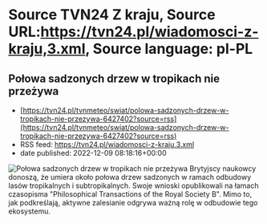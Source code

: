 # Source TVN24 Z kraju, Source URL:https://tvn24.pl/wiadomosci-z-kraju,3.xml, Source language: pl-PL

## Połowa sadzonych drzew w tropikach nie przeżywa
 - [https://tvn24.pl/tvnmeteo/swiat/polowa-sadzonych-drzew-w-tropikach-nie-przezywa-6427402?source=rss](https://tvn24.pl/tvnmeteo/swiat/polowa-sadzonych-drzew-w-tropikach-nie-przezywa-6427402?source=rss)
 - RSS feed: https://tvn24.pl/wiadomosci-z-kraju,3.xml
 - date published: 2022-12-09 08:18:16+00:00

<img alt="Połowa sadzonych drzew w tropikach nie przeżywa" src="https://tvn24.pl/tvnmeteo/najnowsze/cdn-zdjecie-l45qcy-lasy-deszczowe-5182834/alternates/LANDSCAPE_1280" />
    Brytyjscy naukowcy donoszą, że umiera około połowa drzew sadzonych w ramach odbudowy lasów tropikalnych i subtropikalnych. Swoje wnioski opublikowali na łamach czasopisma "Philosophical Transactions of the Royal Society B". Mimo to, jak podkreślają, aktywne zalesianie odgrywa ważną rolę w odbudowie tego ekosystemu.
